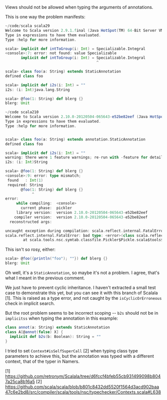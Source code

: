Views should not be allowed when typing the arguments of annotations.

This is one way the problem manifests:

```scala
~/code/scala scala29
Welcome to Scala version 2.9.1.final (Java HotSpot(TM) 64-Bit Server VM, Java 1.6.0_31).
Type in expressions to have them evaluated.
Type :help for more information.

scala> implicit def intToGroup(i: Int) = Specializable.Integral
<console>:7: error: not found: value Specializable
       implicit def intToGroup(i: Int) = Specializable.Integral
                                         ^

scala> class foo(a: String) extends StaticAnnotation
defined class foo

scala> implicit def i2s(i: Int) = ""
i2s: (i: Int)java.lang.String

scala> @foo(1: String) def blerg {}
blerg: Unit
```


```scala
~/code scala210
Welcome to Scala version 2.10.0-20120504-065643-e52be82eef (Java HotSpot(TM) 64-Bit Server VM, Java 1.6.0_31).
Type in expressions to have them evaluated.
Type :help for more information.


scala> class foo(a: String) extends annotation.StaticAnnotation
defined class foo

scala> implicit def i2s(i: Int) = ""
warning: there were 1 feature warnings; re-run with -feature for details
i2s: (i: Int)String

scala> @foo(1: String) def blerg {}
<console>:9: error: type mismatch;
 found   : Int(1)
 required: String
       @foo(1: String) def blerg {}
            ^
error: 
     while compiling:  <console>
       current phase:  pickler
     library version:  version 2.10.0-20120504-065643-e52be82eef
    compiler version:  version 2.10.0-20120504-065643-e52be82eef
  reconstructed args:  

uncaught exception during compilation: scala.reflect.internal.FatalError
scala.reflect.internal.FatalError: bad type: <error>(class scala.reflect.internal.Types$ErrorType$)
        at scala.tools.nsc.symtab.classfile.Pickler$Pickle.scala$tools$nsc$symtab$classfile$Pickler$Pickle$$putType(Pickler.scala:226)

```
This isn't so rosy, either:

```scala
scala> @foo({println("foo"); ""}) def blerg {}
blerg: Unit
```
Oh well, it's a `StaticAnnotation`, so maybe it's not a problem.
I agree, that's what I meant in the previous comment.

We just have to prevent cyclic inheritance. I haven't extracted a small test case to demonstrate this yet, but you can see it with this branch of Scalala [1]. This is raised as a type error, and not caught by the `isCyclicOrErroneous` check in implicit search. 

But the root problem seems to be incorrect scoping -- `b2s` should not be in `implicitss` when typing the annotation in this example:

```scala
class annot(a: String) extends StaticAnnotation
class A[@annot(false) X] {
  implicit def b2s(b: Boolean): String = ""
}
```

I tried to set `Context#isSelfSuperCall` [2] when typing class type parameters to achieve this, but the annotation was typed with a different context, that of the typer in Namers.


[1] https://github.com/retronym/Scalala/tree/d6fccf4bfeb55cb931499098b8047a25ca8b16a5
[2] https://github.com/scala/scala/blob/b801c8432dd5520f1564d3acd902baa47c6e2bd8/src/compiler/scala/tools/nsc/typechecker/Contexts.scala#L638

